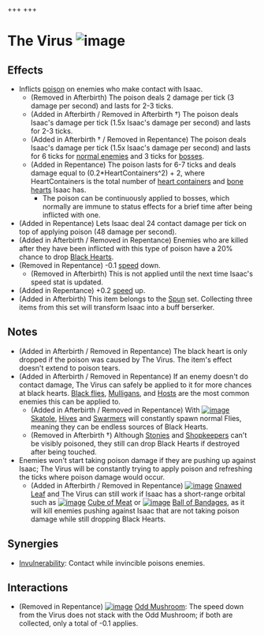 +++
+++

 # The Virus ![image](/image/The_Virus.png) 

Effects
---------


* Inflicts [poison](/wiki/Poison "Poison") on enemies who make contact with Isaac.
	+ (Removed in Afterbirth) The poison deals 2 damage per tick (3 damage per second) and lasts for 2-3 ticks.
	+ (Added in Afterbirth / Removed in Afterbirth †) The poison deals Isaac's damage per tick (1.5x Isaac's damage per second) and lasts for 2-3 ticks.
	+ (Added in Afterbirth † / Removed in Repentance) The poison deals Isaac's damage per tick (1.5x Isaac's damage per second) and lasts for 6 ticks for [normal enemies](/wiki/Monsters "Monsters") and 3 ticks for [bosses](/wiki/Bosses "Bosses").
	+ (Added in Repentance) The poison lasts for 6-7 ticks and deals damage equal to (0.2*HeartContainers^2) + 2, where HeartContainers is the total number of [heart containers](/wiki/Health#Red_Heart_Containers "Health") and [bone hearts](/wiki/Health#Bone_Hearts "Health") Isaac has.
		- The poison can be continuously applied to bosses, which normally are immune to status effects for a brief time after being inflicted with one.
* (Added in Repentance) Lets Isaac deal 24 contact damage per tick on top of applying poison (48 damage per second).
* (Added in Afterbirth / Removed in Repentance) Enemies who are killed after they have been inflicted with this type of poison have a 20% chance to drop [Black Hearts](/wiki/Black_Heart "Black Heart").
* (Removed in Repentance) -0.1 [speed](/wiki/Speed "Speed") down.
	+ (Removed in Afterbirth) This is not applied until the next time Isaac's speed stat is updated.
* (Added in Repentance) +0.2 [speed](/wiki/Speed "Speed") up.
* (Added in Afterbirth) This item belongs to the [Spun](/wiki/Spun "Spun") set. Collecting three items from this set will transform Isaac into a buff berserker.


Notes
-------


* (Added in Afterbirth / Removed in Repentance) The black heart is only dropped if the poison was caused by The Virus. The item's effect doesn't extend to poison tears.
* (Added in Afterbirth / Removed in Repentance) If an enemy doesn't do contact damage, The Virus can safely be applied to it for more chances at black hearts. [Black flies](/wiki/Black_Fly "Black Fly"), [Mulligans](/wiki/Mulligan "Mulligan"), and [Hosts](/wiki/Host "Host") are the most common enemies this can be applied to.
	+ (Added in Afterbirth / Removed in Repentance) With [![image](/image/Skatole.png)](/wiki/Skatole "Skatole") [Skatole](/wiki/Skatole "Skatole"), [Hives](/wiki/Hive "Hive") and [Swarmers](/wiki/Swarmer "Swarmer") will constantly spawn normal Flies, meaning they can be endless sources of Black Hearts.
	+ (Removed in Afterbirth †) Although [Stonies](/wiki/Stoney "Stoney") and [Shopkeepers](/wiki/Shopkeeper "Shopkeeper") can't be visibly poisoned, they still can drop Black Hearts if destroyed after being touched.
* Enemies won't start taking poison damage if they are pushing up against Isaac; The Virus will be constantly trying to apply poison and refreshing the ticks where poison damage would occur.
	+ (Added in Afterbirth / Removed in Repentance) [![image](/image/Gnawed_Leaf.png)](/wiki/Gnawed_Leaf "Gnawed Leaf") [Gnawed Leaf](/wiki/Gnawed_Leaf "Gnawed Leaf") and The Virus can still work if Isaac has a short-range orbital such as [![image](/image/Cube_of_Meat.png)](/wiki/Cube_of_Meat "Cube of Meat") [Cube of Meat](/wiki/Cube_of_Meat "Cube of Meat") or [![image](/image/Ball_of_Bandages.png)](/wiki/Ball_of_Bandages "Ball of Bandages") [Ball of Bandages](/wiki/Ball_of_Bandages "Ball of Bandages"), as it will kill enemies pushing against Isaac that are not taking poison damage while still dropping Black Hearts.


Synergies
-----------


* [Invulnerability](/wiki/Invulnerability "Invulnerability"): Contact while invincible poisons enemies.


Interactions
--------------


* (Removed in Repentance) [![image](/image/Odd_Mushroom_(Thin).png)](/wiki/Odd_Mushroom_(Large) "Odd Mushroom") [Odd Mushroom](/wiki/Odd_Mushroom_(Large) "Odd Mushroom (Large)"): The speed down from the Virus does not stack with the Odd Mushroom; if both are collected, only a total of -0.1 applies.


